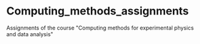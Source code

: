 # Computing_methods_assignments
Assignments of the course "Computing methods for experimental physics and data analysis"
